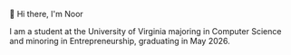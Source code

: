 👋 Hi there, I'm Noor

I am a student at the University of Virginia majoring in Computer Science and minoring in Entrepreneurship, graduating in May 2026. 
